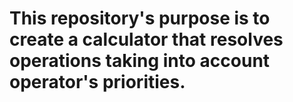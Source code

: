 <h1>
This repository's purpose is to create a calculator that resolves operations taking into account operator's priorities.
</h1>